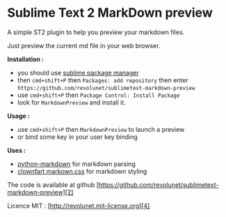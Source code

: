Sublime Text 2 MarkDown preview
=====

A simple ST2 plugin to help you preview your markdown files.

Just preview the current md file in your web browser.

**Installation :**

 - you should use [sublime package manager][3]
 - then `cmd+shift+P` then `Packages: add repository` then enter `https://github.com/revolunet/sublimetext-markdown-preview`
 - use `cmd+shift+P` then `Package Control: Install Package`
 - look for `MarkdownPreview` and install it.

**Usage :**

 - use `cmd+shift+P` then `MarkdownPreview` to launch a preview
 - or bind some key in your user key binding

**Uses :**

 - [python-markdown][0] for markdown parsing
 - [clownfart markown.css][1] for markdown styling

The code is available at github [https://github.com/revolunet/sublimetext-markdown-preview][2]

Licence MIT : [http://revolunet.mit-license.org][4]

 [0]: https://github.com/waylan/Python-Markdown
 [1]: https://github.com/clownfart/Markdown-CSS
 [2]: https://github.com/revolunet/sublimetext-markdown-preview
 [3]: http://wbond.net/sublime_packages/package_control
 [4]: http://revolunet.mit-license.org
